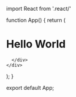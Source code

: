 import React from '.react/'



function App() {
  return (
      <div className="app">
        <h1>Hello World </h1>
      </div>
        
      </div>
    </div>
  );
}

export default App;
